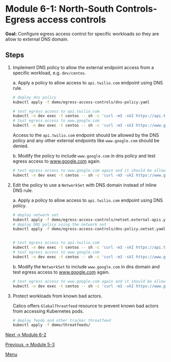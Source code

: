 # Module 6-1: North-South Controls-Egress access controls

**Goal:** Configure egress access control for specific workloads so they are allow to external DNS domain.

## Steps

1. Implement DNS policy to allow the external endpoint access from a specific workload, e.g. `dev/centos`.

    a. Apply a policy to allow access to `api.twilio.com` endpoint using DNS rule.

    ```bash
    # deploy dns policy
    kubectl apply -f demo/egress-access-controls/dns-policy.yaml

    # test egress access to api.twilio.com
    kubectl -n dev exec -t centos -- sh -c 'curl -m3 -skI https://api.twilio.com 2>/dev/null | grep -i http'
    # test egress access to www.google.com
    kubectl -n dev exec -t centos -- sh -c 'curl -m3 -skI https://www.google.com 2>/dev/null | grep -i http'
    ```

    Access to the `api.twilio.com` endpoint should be allowed by the DNS policy and any other external endpoints like `www.google.com` should be denied. 

    b. Modify the policy to include `www.google.com` in dns policy and test egress access to www.google.com again.

    ```bash
    # test egress access to www.google.com again and it should be allowed.
    kubectl -n dev exec -t centos -- sh -c 'curl -m3 -skI https://www.google.com 2>/dev/null | grep -i http'
    ```


2.  Edit the policy to use a `NetworkSet` with DNS domain instead of inline DNS rule.

    a. Apply a policy to allow access to `api.twilio.com` endpoint using DNS policy.

    ```bash
    # deploy network set
    kubectl apply -f demo/egress-access-controls/netset.external-apis.yaml
    # deploy DNS policy using the network set
    kubectl apply -f demo/egress-access-controls/dns-policy.netset.yaml


    # test egress access to api.twilio.com
    kubectl -n dev exec -t centos -- sh -c 'curl -m3 -skI https://api.twilio.com 2>/dev/null | grep -i http'
    # test egress access to www.google.com
    kubectl -n dev exec -t centos -- sh -c 'curl -m3 -skI https://www.google.com 2>/dev/null | grep -i http'
    ```
    
    b. Modify the `NetworkSet` to include `www.google.com` in dns domain and test egress access to www.google.com again.

    ```bash
    # test egress access to www.google.com again and it should be allowed.
    kubectl -n dev exec -t centos -- sh -c 'curl -m3 -skI https://www.google.com 2>/dev/null | grep -i http'
    ```

3. Protect workloads from known bad actors.

    Calico offers `GlobalThreatfeed` resource to prevent known bad actors from accessing Kubernetes pods.

    ```bash
    # deploy feodo and other tracker threatfeed
    kubectl apply -f demo/threatfeeds/


    ```

[Next -> Module 6-2](../modules/egress-gateway.md)

[Previous -> Module 5-3](../modules/host-protection.md)

[Menu](../README.md)
